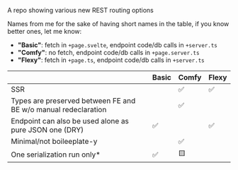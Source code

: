 A repo showing various new REST routing options

Names from me for the sake of having short names in the table, if you know better ones, let me know:

- **"Basic"**: fetch in `+page.svelte`, endpoint code/db calls in `+server.ts`
- **"Comfy"**: no fetch, endpoint code/db calls in `+page.server.ts`
- **"Flexy"**: fetch in `+page.ts`, endpoint code/db calls in `+server.ts`

|                                                                | Basic | Comfy | Flexy |
| -------------------------------------------------------------- | ----- | ----- | ----- |
| SSR                                                            |       | ✅    | ✅    |
| Types are preserved between FE and BE w/o manual redeclaration |       | ✅    |       |
| Endpoint can also be used alone as pure JSON one (DRY)         | ✅    |       | ✅    |
| Minimal/not boileeplate-y                                      |       | ✅    |       |
| One serialization run only\*                                   | ✅    | 🟨    |       |
